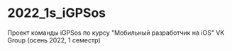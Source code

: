 # 2022_1s_iGPSos
Проект команды iGPSos по курсу "Мобильный разработчик на iOS" VK Group (осень 2022, 1 семестр)
